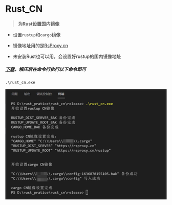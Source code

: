# Rust_CN

> **为Rust设置国内镜像**

- 设置`rustup`和`cargo`镜像


- 镜像地址用的是[RsProxy.cn](https://rsproxy.cn/)


- 未安装Rust也可以用，会设置好rustup的国内镜像地址

##### [下载](https://github.com/liulinboyi/rust_cn/releases/latest)，解压后在命令行执行以下命令即可

```
.\rust_cn.exe
```

![结果](./image/result.png)
